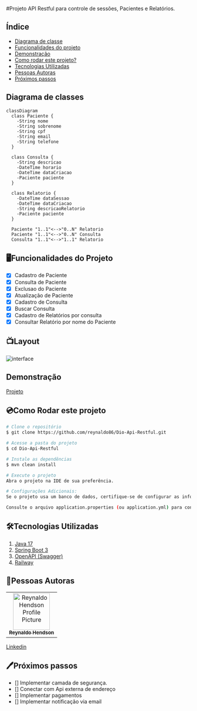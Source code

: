 #Projeto API Restful para controle de sessões, Pacientes e Relatórios.

## Índice
- <a href="#diagrama">Diagrama de classe</a>
- <a href="#funcionalidades">Funcionalidades do projeto</a>
- <a href="#demonstracao">Demonstração</a>
- <a href="#rodar">Como rodar este projeto?</a> 
- <a href="#tecnologias">Tecnologias Utilizadas</a>
- <a href="#autoras">Pessoas Autoras</a>
- <a href="#proximospassos">Próximos passos</a>

<h2 id="diagrama">Diagrama de classes</h2>

```mermaid
classDiagram
  class Paciente {
    -String nome
    -String sobrenome
    -String cpf
    -String email
    -String telefone
  }

  class Consulta {
    -String descricao
    -DateTime horario
    -DateTime dataCriacao
    -Paciente paciente
  }

  class Relatorio {
    -DateTime dataSessao
    -DateTime dataCriacao
    -String descricaoRelatorio
    -Paciente paciente
  }

  Paciente "1..1"<-->"0..N" Relatorio
  Paciente "1..1"<-->"0..N" Consulta
  Consulta "1..1"<-->"1..1" Relatorio
```

<h2 id = "funcionalidades"> 🖥️Funcionalidades do Projeto </h2>

- [x] Cadastro de Paciente
- [x] Consulta de Paciente
- [x] Exclusao do Paciente
- [x] Atualização de Paciente
- [x] Cadastro de Consulta
- [x] Buscar Consulta
- [x] Cadastro de Relatórios por consulta
- [x] Consultar Relatório por nome do Paciente

## 📺Layout

![interface](https://github.com/reynaldo86/Dio-Api-Restful/assets/80369346/0144875d-c41c-4006-9a87-3c8971861fb9)

<h2 id="demonstracao"> Demonstração </h2>

[Projeto](https://rhapi-restful-production.up.railway.app/swagger-ui.html)


<h2 id="rodar">💿Como Rodar este projeto</h2>

```bash
# Clone o repositório 
$ git clone https://github.com/reynaldo86/Dio-Api-Restful.git

# Acesse a pasta do projeto
$ cd Dio-Api-Restful

# Instale as dependências
$ mvn clean install

# Execute o projeto
Abra o projeto na IDE de sua preferência.

# Configurações Adicionais:
Se o projeto usa um banco de dados, certifique-se de configurar as informações de conexão no arquivo de configuração.

Consulte o arquivo application.properties (ou application.yml) para configurar outras propriedades da aplicação, como porta, URL da base de dados, é os ambientes.

```
<h2 id="tecnologias">🛠️Tecnologias Utilizadas</h2>

1. [Java 17](https://www.java.com/pt-BR/)
2. [Spring Boot 3](https://spring.io/projects/spring-boot)
3. [OpenAPI (Swagger)](https://springdoc.org/)
4. [Railway](https://railway.app/)

<h2 id="autoras">👤Pessoas Autoras</h2>

<table>
  <tr>
    <td align="center">
      <a href="#">
        <img src="https://avatars.githubusercontent.com/u/80369346?s=400&u=54e1acd301770d2fb4f98f840bc764a71294cfbc&v=4" width="100px;" alt="Reynaldo Hendson Profile Picture"/><br>
        <sub>
          <b>Reynaldo Hendson</b>
        </sub>
      </a>
    </td>
  </tr>
</table>

[Linkedin](https://www.linkedin.com/in/reynaldo-hendson/)

<h2 id="proximospassos"> 🖊️Próximos passos </h2>

- [] Implementar camada de segurança.
- [] Conectar com Api externa de endereço
- [] Implementar pagamentos
- [] Implementar notificação via email 

